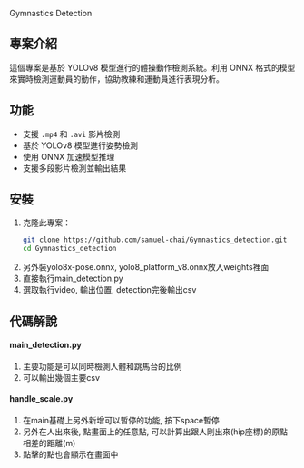 Gymnastics Detection
## 專案介紹
這個專案是基於 YOLOv8 模型進行的體操動作檢測系統。利用 ONNX 格式的模型來實時檢測運動員的動作，協助教練和運動員進行表現分析。

## 功能
- 支援 `.mp4` 和 `.avi` 影片檢測
- 基於 YOLOv8 模型進行姿勢檢測
- 使用 ONNX 加速模型推理
- 支援多段影片檢測並輸出結果

## 安裝
1. 克隆此專案：
   ```bash
   git clone https://github.com/samuel-chai/Gymnastics_detection.git
   cd Gymnastics_detection

2. 另外裝yolo8x-pose.onnx, yolo8_platform_v8.onnx放入weights裡面
3. 直接執行main_detection.py
4. 選取執行video, 輸出位置, detection完後輸出csv

## 代碼解說
#### main_detection.py
1. 主要功能是可以同時檢測人體和跳馬台的比例
2. 可以輸出幾個主要csv
#### handle_scale.py
1. 在main基礎上另外新增可以暫停的功能, 按下space暫停
2. 另外在人出來後, 點畫面上的任意點, 可以計算出跟人剛出來(hip座標)的原點相差的距離(m)
3. 點擊的點也會顯示在畫面中
